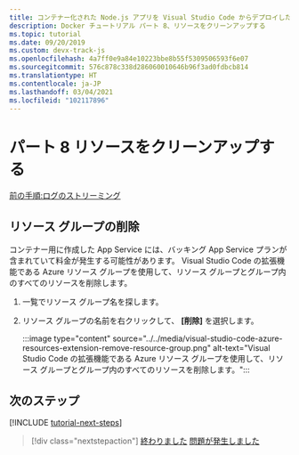 ```yaml
---
title: コンテナー化された Node.js アプリを Visual Studio Code からデプロイした後にリソースをクリーンアップする
description: Docker チュートリアル パート 8、リソースをクリーンアップする
ms.topic: tutorial
ms.date: 09/20/2019
ms.custom: devx-track-js
ms.openlocfilehash: 4a7ff0e9a84e10223bbe8b55f5309506593f6e07
ms.sourcegitcommit: 576c878c338d286060010646b96f3ad0fdbcb814
ms.translationtype: HT
ms.contentlocale: ja-JP
ms.lasthandoff: 03/04/2021
ms.locfileid: "102117896"
---
```

# <a name="part-8-clean-up-resources"></a>パート 8 リソースをクリーンアップする

[前の手順:ログのストリーミング](tutorial-vscode-docker-node-07.md)

## <a name="delete-resource-group"></a>リソース グループの削除

コンテナー用に作成した App Service には、バッキング App Service プランが含まれていて料金が発生する可能性があります。 Visual Studio Code の拡張機能である Azure リソース グループを使用して、リソース グループとグループ内のすべてのリソースを削除します。

1. 一覧でリソース グループ名を探します。
1. リソース グループの名前を右クリックして、 **[削除]** を選択します。

    :::image type="content" source="../../media/visual-studio-code-azure-resources-extension-remove-resource-group.png" alt-text="Visual Studio Code の拡張機能である Azure リソース グループを使用して、リソース グループとグループ内のすべてのリソースを削除します。":::

## <a name="next-steps"></a>次のステップ

[!INCLUDE [tutorial-next-steps](../../includes/tutorial-next-steps.md)]

> [!div class="nextstepaction"]
> [終わりました](../../how-to/deploy-containers.md) [問題が発生しました](https://www.research.net/r/PWZWZ52?tutorial=node-deployment-docker-extension&step=clean-up-resources)